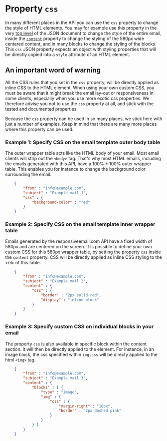 # Property `css`

In many different places in the API you can use the `css` property to
change the style of HTML elements. You may for example use this property
in the very [top level](/copernica-docs:ResponsiveEmail/json/top-level-properties)
of the JSON document to change the style of the entire email, inside
the [`content`](/support/property-content) property to
change the styling of the 580px wide centered content, and in many blocks
to change the styling of the blocks. This `css` JSON property expects
an object with styling properties that will be directly copied into a
`style` attribute of an HTML element.

## An important word of warning

All the CSS rules that you set in the `css` property, will be directly applied 
as inline CSS to the HTML element. When using your own custom CSS, you must be 
aware that it might break the email lay-out or responsiveness in some clients,
especially when you use more exotic css properties. We therefore advise you
not to use the `css` property at all, and stick with the tested and
documented properties.

Because the `css` property can be used in so many places, we stick here 
with just a number of examples. Keep in mind that there are many more places 
where this property can be used.

### Example 1: Specify CSS on the email template outer body table

The outer wrapper table acts like the HTML body of your email. Most email clients
will strip out the ```<body>``` tag. That's why most HTML emails, including the emails
generated with this API, have a 100% * 100% outer wrapper table. This enables you for instance
to change the background color surrounding the email. 



````json
    {
        "from" : "info@example.com", 
        "subject" : "Example mail 1",
        "css" : {
            "background-color" : "red"
        }
    }
````


### Example 2: Specify CSS on the email template inner wrapper table

Emails generated by the responsiveemail.com API have a fixed width of 580px and are 
centered on the screen. It is possible to define your own custom CSS for this 
580px wrapper table, by setting the  property `css` inside the `content` property. 
CSS will be directly applied as inline CSS styling to the ```<td>``` of this table. 


````json
    {
        "from" : "info@example.com", 
        "subject" : "Example mail 2",
        "content" : {
            "css" : {
                "border" : "2px solid red",
                "display" : "inline-block"
            }
        }
    }
````


### Example 3: Specify custom CSS on individual blocks in your email

The property `css` is also available in specific block within the content section. 
It will then be directly applied to the element. For instance, in an image block, 
the css specified within `img.css` will be directy applied to the html ```<img>``` 
tag. 


````json
    {
        "from" : "info@example.com", 
        "subject" : "Example mail 3",
        "content" : {
            "blocks" : [ {
                "type" : "image",
                "img" : {
                    "css" : {
                        "margin-right" : "10px",
                        "border" : "2px dashed pink"
                    }
                }
            } ]
        }
    }
````
